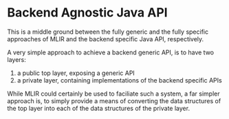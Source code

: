 # Backend Agnostic Java API

This is a middle ground between the fully generic
and the fully specific approaches of MLIR and the backend specific Java API, respectively.

A very simple approach to achieve a backend generic API,
is to have two layers:
1. a public top layer, exposing a generic API
2. a private layer, containing implementations of the backend specific APIs

While MLIR could certainly be used to faciliate such a system,
a far simpler approach is,
to simply provide a means of converting the data structures of the top layer into each of the data structures of the private layer.
